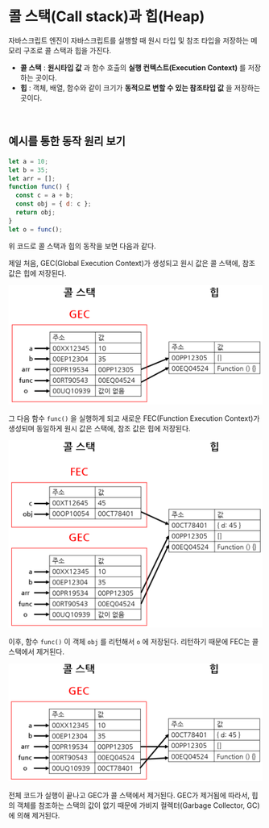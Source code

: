 # 콜 스택(Call stack)과 힙(Heap)

자바스크립트 엔진이 자바스크립트를 실행할 때 원시 타입 및 참조 타입을 저장하는 메모리 구조로 콜 스택과 힙을 가진다.

* **콜 스택** : **원시타입 값** 과 함수 호출의 **실행 컨텍스트(Execution Context)** 를 저장하는 곳이다.
* **힙** : 객체, 배열, 함수와 같이 크기가 **동적으로 변할 수 있는 참조타입 값** 을 저장하는 곳이다.

<br>

## 예시를 통한 동작 원리 보기

```javascript
let a = 10;
let b = 35;
let arr = [];
function func() {
  const c = a + b;
  const obj = { d: c };
  return obj;
}
let o = func();
```

위 코드로 콜 스택과 힙의 동작을 보면 다음과 같다.

제일 처음, GEC(Global Execution Context)가 생성되고 원시 값은 콜 스택에, 참조 값은 힙에 저장된다.

<img src="/image/memory1.png">

그 다음 함수 `func()` 을 실행하게 되고 새로운 FEC(Function Execution Context)가 생성되며 동일하게 원시 값은 스택에, 참조 값은 힙에 저장된다.

<img src="/image/memory2.png">

이후, 함수 `func()` 이 객체 `obj` 를 리턴해서 `o` 에 저장된다. 리턴하기 때문에 FEC는 콜 스택에서 제거된다.

<img src="/image/memory3.png">

전체 코드가 실행이 끝나고 GEC가 콜 스택에서 제거된다. GEC가 제거됨에 따라서, 힙의 객체를 참조하는 스택의 값이 없기 때문에 가비지 컬렉터(Garbage Collector, GC)에 의해 제거된다.
